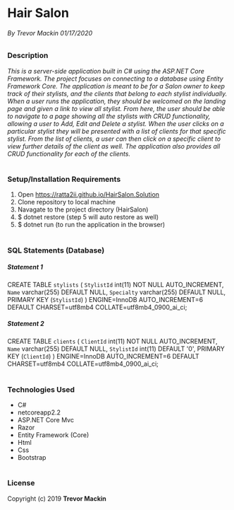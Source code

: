 # **Hair Salon**

###### By Trevor Mackin 01/17/2020  


### **Description**
_This is a server-side application built in C# using the ASP.NET Core Framework. The project focuses on connecting to a database using Entity Framework Core. The application is meant to be for a Salon owner to keep track of their stylists, and the clients that belong to each stylist individually. When a user runs the application, they should be welcomed on the landing page and given a link to view all stylist. From here, the user should be able to navigate to a page showing all the stylists with CRUD functionality, allowing a user to Add, Edit and Delete a stylist. When the user clicks on a particular stylist they will be presented with a list of clients for that specific stylist. From the list of clients, a user can then click on a specific client to view further details of the client as well. The application also provides all CRUD functionality for each of the clients._
#

###  **Setup/Installation Requirements**
1. Open https://ratta2ii.github.io/HairSalon.Solution
2. Clone repository to local machine
3. Navagate to the project directory (HairSalon)
4. $ dotnet restore (step 5 will auto restore as well)
5. $ dotnet run (to run the application in the browser)
#

### **SQL Statements (Database)**

##### Statement 1
CREATE TABLE `stylists` (
  `StylistId` int(11) NOT NULL AUTO_INCREMENT,
  `Name` varchar(255) DEFAULT NULL,
  `Specialty` varchar(255) DEFAULT NULL,
  PRIMARY KEY (`StylistId`)
) ENGINE=InnoDB AUTO_INCREMENT=6 DEFAULT CHARSET=utf8mb4 COLLATE=utf8mb4_0900_ai_ci;


##### Statement 2

CREATE TABLE `clients` (
  `ClientId` int(11) NOT NULL AUTO_INCREMENT,
  `Name` varchar(255) DEFAULT NULL,
  `StylistId` int(11) DEFAULT '0',
  PRIMARY KEY (`ClientId`)
) ENGINE=InnoDB AUTO_INCREMENT=6 DEFAULT CHARSET=utf8mb4 COLLATE=utf8mb4_0900_ai_ci;
#

### **Technologies Used**
* C#
* netcoreapp2.2
* ASP.NET Core Mvc
* Razor
* Entity Framework (Core)
* Html
* Css
* Bootstrap

#
### **License**

Copyright (c) 2019 **Trevor Mackin**